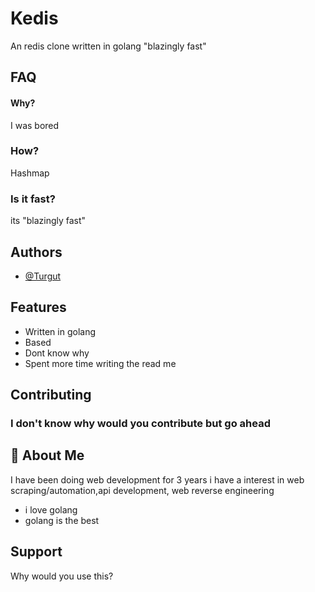 # Kedis
An redis clone written in golang "blazingly fast"


## FAQ

#### Why?
I was bored

### How?
Hashmap

### Is it fast?
its "blazingly fast"


## Authors

- [@Turgut](https://github.com/TurgutHarunArslan/)


## Features
- Written in golang
- Based
- Dont know why
- Spent more time writing the read me

## Contributing

### I don't know why would you contribute but go ahead


## 🚀 About Me
I have been doing web development for 3 years
i have a interest in web scraping/automation,api development, web reverse engineering

- i love golang
- golang is the best

## Support

Why would you use this?
